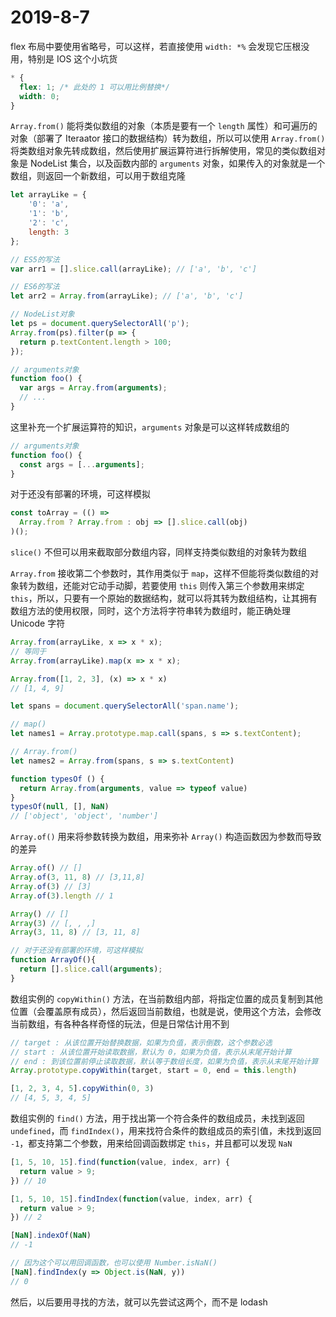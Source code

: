 # 2019-8-7

flex 布局中要使用省略号，可以这样，若直接使用 `width: *%` 会发现它压根没用，特别是 IOS 这个小坑货

```CSS
* {
  flex: 1; /* 此处的 1 可以用比例替换*/
  width: 0;
}
```

`Array.from()` 能将类似数组的对象（本质是要有一个 `length` 属性）和可遍历的对象（部署了 Iteraator 接口的数据结构）转为数组，所以可以使用 `Array.from()` 将类数组对象先转成数组，然后使用扩展运算符进行拆解使用，常见的类似数组对象是 NodeList 集合，以及函数内部的 `arguments` 对象，如果传入的对象就是一个数组，则返回一个新数组，可以用于数组克隆

```JavaScript
let arrayLike = {
    '0': 'a',
    '1': 'b',
    '2': 'c',
    length: 3
};

// ES5的写法
var arr1 = [].slice.call(arrayLike); // ['a', 'b', 'c']

// ES6的写法
let arr2 = Array.from(arrayLike); // ['a', 'b', 'c']

// NodeList对象
let ps = document.querySelectorAll('p');
Array.from(ps).filter(p => {
  return p.textContent.length > 100;
});

// arguments对象
function foo() {
  var args = Array.from(arguments);
  // ...
}
```

这里补充一个扩展运算符的知识，`arguments` 对象是可以这样转成数组的

```JavaScript
// arguments对象
function foo() {
  const args = [...arguments];
}
```

对于还没有部署的环境，可这样模拟

```JavaScript
const toArray = (() =>
  Array.from ? Array.from : obj => [].slice.call(obj)
)();
```

`slice()` 不但可以用来截取部分数组内容，同样支持类似数组的对象转为数组

`Array.from` 接收第二个参数时，其作用类似于 `map`，这样不但能将类似数组的对象转为数组，还能对它动手动脚，若要使用 `this` 则传入第三个参数用来绑定 `this`，所以，只要有一个原始的数据结构，就可以将其转为数组结构，让其拥有数组方法的使用权限，同时，这个方法将字符串转为数组时，能正确处理 Unicode 字符

```JavaScript
Array.from(arrayLike, x => x * x);
// 等同于
Array.from(arrayLike).map(x => x * x);

Array.from([1, 2, 3], (x) => x * x)
// [1, 4, 9]

let spans = document.querySelectorAll('span.name');

// map()
let names1 = Array.prototype.map.call(spans, s => s.textContent);

// Array.from()
let names2 = Array.from(spans, s => s.textContent)

function typesOf () {
  return Array.from(arguments, value => typeof value)
}
typesOf(null, [], NaN)
// ['object', 'object', 'number']
```

`Array.of()` 用来将参数转换为数组，用来弥补 `Array()` 构造函数因为参数而导致的差异

```JavaScript
Array.of() // []
Array.of(3, 11, 8) // [3,11,8]
Array.of(3) // [3]
Array.of(3).length // 1

Array() // []
Array(3) // [, , ,]
Array(3, 11, 8) // [3, 11, 8]

// 对于还没有部署的环境，可这样模拟
function ArrayOf(){
  return [].slice.call(arguments);
}
```

数组实例的 `copyWithin()` 方法，在当前数组内部，将指定位置的成员复制到其他位置（会覆盖原有成员），然后返回当前数组，也就是说，使用这个方法，会修改当前数组，有各种各样奇怪的玩法，但是日常估计用不到

```JavaScript
// target : 从该位置开始替换数据，如果为负值，表示倒数，这个参数必选
// start : 从该位置开始读取数据，默认为 0，如果为负值，表示从末尾开始计算
// end : 到该位置前停止读取数据，默认等于数组长度，如果为负值，表示从末尾开始计算
Array.prototype.copyWithin(target, start = 0, end = this.length)

[1, 2, 3, 4, 5].copyWithin(0, 3)
// [4, 5, 3, 4, 5]
```

数组实例的 `find()` 方法，用于找出第一个符合条件的数组成员，未找到返回 `undefined`，而 `findIndex()`，用来找符合条件的数组成员的索引值，未找到返回 `-1`，都支持第二个参数，用来给回调函数绑定 `this`，并且都可以发现 `NaN`

```JavaScript
[1, 5, 10, 15].find(function(value, index, arr) {
  return value > 9;
}) // 10

[1, 5, 10, 15].findIndex(function(value, index, arr) {
  return value > 9;
}) // 2

[NaN].indexOf(NaN)
// -1

// 因为这个可以用回调函数，也可以使用 Number.isNaN()
[NaN].findIndex(y => Object.is(NaN, y))
// 0
```

然后，以后要用寻找的方法，就可以先尝试这两个，而不是 lodash
